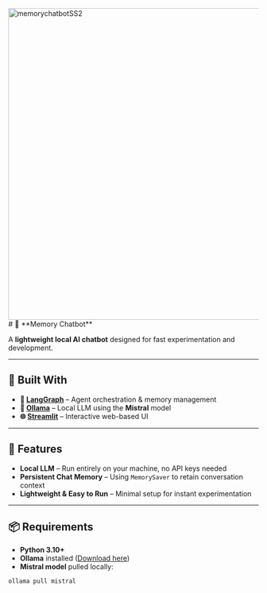 <img width="1354" height="628" alt="memorychatbotSS2" src="https://github.com/user-attachments/assets/821723d6-c16e-4ada-8f99-7464e4b505ba" />
# 🧠 **Memory Chatbot**

A **lightweight local AI chatbot** designed for fast experimentation and development.

---

## **🔧 Built With**

- **🧠 [LangGraph](https://github.com/langchain-ai/langgraph)** – Agent orchestration & memory management
- **🤖 [Ollama](https://ollama.com)** – Local LLM using the **Mistral** model
- **🌐 [Streamlit](https://streamlit.io)** – Interactive web-based UI

---

## **🚀 Features**

- **Local LLM** – Run entirely on your machine, no API keys needed
- **Persistent Chat Memory** – Using `MemorySaver` to retain conversation context
- **Lightweight & Easy to Run** – Minimal setup for instant experimentation

---

## **📦 Requirements**

- **Python 3.10+**
- **Ollama** installed ([Download here](https://ollama.com))
- **Mistral model** pulled locally:

```bash
ollama pull mistral
```
